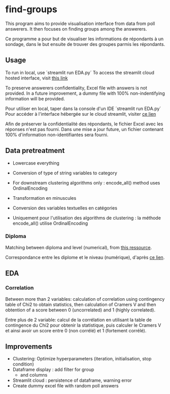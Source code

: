 # find-groups

This program aims to provide visualisation interface from data from poll answerers.
It then focuses on finding groups among the answerers.

Ce programme a pour but de visualiser les informations de répondants à un sondage, dans le but ensuite
de trouver des groupes parmis les répondants.

## Usage

To run in local, use ´streamlit run EDA.py´
To access the streamlit cloud hosted interface, visit [this link](https://find-groups-eda.streamlit.app/)

To preserve answerers confidentiality, Excel file with answers is not provided. In a future improvement,
a dummy file with 100% non-indentifying information will be provided.

Pour utiliser en local, taper dans la console d'un IDE ´streamlit run EDA.py´
Pour accéder à l'interface hébergée sur le cloud streamlit, visiter [ce lien](https://find-groups-eda.streamlit.app/)

Afin de préserver la confidentialité des répondants, le fichier Excel avec les réponses n'est pas fourni.
Dans une mise a jour future, un fichier contenant 100% d'information non-identifiantes sera fourni.

## Data pretreatment

* Lowercase everything
* Conversion of type of string variables to category
* For downstream clustering algorithms only : encode_all() method uses OrdinalEncoding

* Transformation en minuscules
* Conversion des variables textuelles en catégories
* Uniquement pour l'utilisation des algorithms de clustering : la méthode encode_all() utilise OrdinalEncoding

### Diploma

Matching between diploma and level (numerical), from 
[this ressource](https://www.enseignementsup-recherche.gouv.fr/fr/nomenclature-relative-au-niveau-de-diplome-45785).

Correspondance entre les diplome et le niveau (numérique), d'après 
[ce lien](https://www.enseignementsup-recherche.gouv.fr/fr/nomenclature-relative-au-niveau-de-diplome-45785).

## EDA

### Correlation

Between more than 2 variables: calculation of correlation using contingency table of Chi2 to obtain statistics,
then calculation of Cramers V and then obtention of a score between 0 (uncorrelated) and 1 (highly correlated).

Entre plus de 2 variable: calcul de la corrélation en utilisant la table de contingence du Chi2 pour obtenir
la statistique, puis calculer le Cramers V et ainsi avoir un score entre 0 (non corrélé) et 1 (fortement corrélé).

## Improvements

* Clustering: Optimize hyperparameters (iteration, initialisation, stop condition)
* Dataframe display : add filter for group
  * and columns
* Streamlit cloud : persistence of dataframe, warning error
* Create dummy excel file with random poll answers